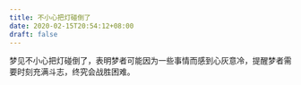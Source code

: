 ```yaml
---
title: 不小心把灯碰倒了
date: 2020-02-15T20:54:12+08:00
draft: false
---
```


梦见不小心把灯碰倒了，表明梦者可能因为一些事情而感到心灰意冷，提醒梦者需要时刻充满斗志，终究会战胜困难。

